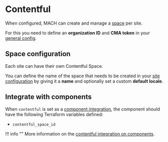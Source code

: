 # Contentful

When configured, MACH can create and manage a [space](https://www.contentful.com/help/spaces-and-organizations/) per site.

For this you need to define an **organization ID** and **CMA token** in your
[general config](../../reference/syntax/global.md#contentful).

## Space configuration

Each site can have their own Contentful Space.

You can define the name of the space that needs to be created in your
[site configuration](../../reference/syntax/sites.md#contentful) by giving it a
**name** and optionally set a custom **default locale**.

## Integrate with components

When `contentful` is set as a [component integration](../../reference/components/structure.md#integrations),
the component should have the following Terraform variables defined:

- `contentful_space_id`

!!! info ""
    More information on the [contentful integration on components](../../reference/components/structure.md#contentful).
